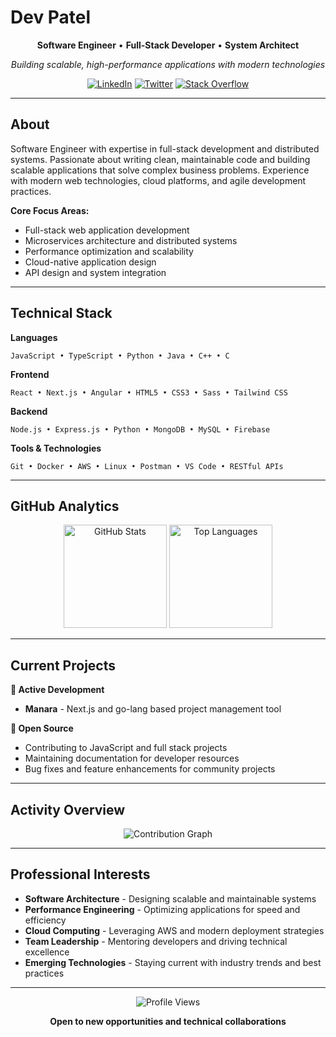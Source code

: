 # Dev Patel

<div align="center">
  
**Software Engineer** • **Full-Stack Developer** • **System Architect**

*Building scalable, high-performance applications with modern technologies*

[![LinkedIn](https://img.shields.io/badge/LinkedIn-0A66C2?style=flat&logo=linkedin&logoColor=white)](https://www.linkedin.com/in/patel-dev-02513b26a/)
[![Twitter](https://img.shields.io/badge/Twitter-1DA1F2?style=flat&logo=twitter&logoColor=white)](https://x.com/PatelDev1023)
[![Stack Overflow](https://img.shields.io/badge/Stack%20Overflow-FE7A16?style=flat&logo=stackoverflow&logoColor=white)](https://stackoverflow.com/users/21240323/dev-patel)

</div>

---

## About

Software Engineer with expertise in full-stack development and distributed systems. Passionate about writing clean, maintainable code and building scalable applications that solve complex business problems. Experience with modern web technologies, cloud platforms, and agile development practices.

**Core Focus Areas:**
- Full-stack web application development
- Microservices architecture and distributed systems  
- Performance optimization and scalability
- Cloud-native application design
- API design and system integration

---

## Technical Stack

**Languages**
```
JavaScript • TypeScript • Python • Java • C++ • C
```

**Frontend**
```
React • Next.js • Angular • HTML5 • CSS3 • Sass • Tailwind CSS
```

**Backend**
```
Node.js • Express.js • Python • MongoDB • MySQL • Firebase
```

**Tools & Technologies**
```
Git • Docker • AWS • Linux • Postman • VS Code • RESTful APIs
```

---

## GitHub Analytics

<div align="center">
  <img src="https://github-readme-stats.vercel.app/api?username=DevPatel1023&show_icons=true&theme=default&hide_border=true&include_all_commits=true&count_private=true" height="165" alt="GitHub Stats" />
  <img src="https://github-readme-stats.vercel.app/api/top-langs?username=DevPatel1023&layout=compact&theme=default&hide_border=true&langs_count=6" height="165" alt="Top Languages" />
</div>

---

## Current Projects

**🔧 Active Development**
- **Manara** - Next.js and go-lang based project management tool


**🌟 Open Source**
- Contributing to JavaScript and full stack projects
- Maintaining documentation for developer resources
- Bug fixes and feature enhancements for community projects

---

## Activity Overview

<div align="center">
  <img src="https://github-readme-activity-graph.vercel.app/graph?username=DevPatel1023&theme=minimal&hide_border=true&area=true&line=2563eb&point=2563eb&color=2563eb" alt="Contribution Graph" />
</div>

---

## Professional Interests

- **Software Architecture** - Designing scalable and maintainable systems
- **Performance Engineering** - Optimizing applications for speed and efficiency  
- **Cloud Computing** - Leveraging AWS and modern deployment strategies
- **Team Leadership** - Mentoring developers and driving technical excellence
- **Emerging Technologies** - Staying current with industry trends and best practices

---

<div align="center">
  
![Profile Views](https://komarev.com/ghpvc/?username=DevPatel1023&style=flat&color=2563eb)

**Open to new opportunities and technical collaborations**

</div>
